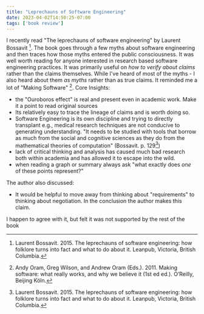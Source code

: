 ```yaml
---
title: "Leprechauns of Software Engineering"
date: 2023-04-02T14:50:25-07:00
tags: ['book review']
---
```


I recently read "The leprechauns of software engineering" by Laurent Bossavit [^1]. The book goes through a few myths about software engineering and then traces how those myths entered the public consciousness.  It was well worth reading for anyone interested in research based software engineering practices. It was primarily useful on _how to verify about claims_ rather than the claims themselves. While I've heard of most of the myths - I also heard about them _as myths_ rather than as true claims.  It reminded me a lot of "Making Software" [^2].
Core Insights:
* the "Ouroboros effect" is real and present even in academic work. Make it a point to read original sources
* Its relatively easy to trace the lineage of claims and is worth doing so.
* Software Engineering is its own discipline and trying to directly transplant e.g., medical research techniques are not conducive to generating understanding. "It needs to be studied with tools that borrow as much from the social and cognitive sciences as they do from the mathematical theories of computation" (Bossavit. p. 129[^1])
* lack of critical thinking and analysis has caused much bad research both within academia and has allowed it to escape into the wild.
* when reading a graph or summary always ask "what exactly does _one_ of these points represent?"

The author also discussed:

* It would be helpful to move away from thinking about "requirements" to thinking about negotiation.
In the conclusion the author makes this claim.

I happen to agree with it, but felt it was not supported by the rest of the book


[^1]: Laurent Bossavit. 2015. The leprechauns of software engineering: how folklore turns into fact and what to do about it. Leanpub, Victoria, British Columbia.
[^2]: Andy Oram, Greg Wilson, and Andrew Oram (Eds.). 2011. Making software: what really works, and why we believe it (1st ed ed.). O’Reilly, Beijing Köln.
